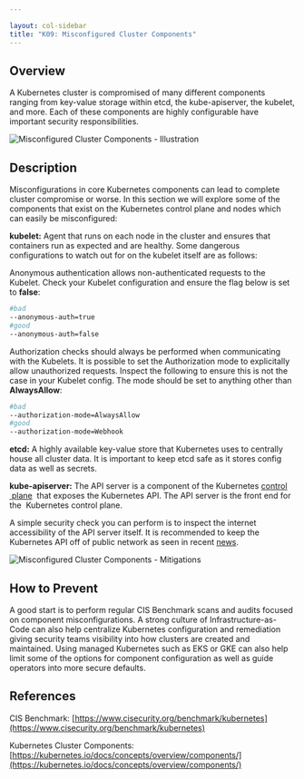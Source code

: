 ```yaml
---

layout: col-sidebar
title: "K09: Misconfigured Cluster Components"
---
```


## Overview

A Kubernetes cluster is compromised of many different components ranging from
key-value storage within etcd, the kube-apiserver, the kubelet, and more. Each
of these components are highly configurable have important security
responsibilities.

![Misconfigured Cluster Components -
Illustration](../../../assets/images/K09-2022.gif)

## Description

Misconfigurations in core Kubernetes components can lead to complete cluster
compromise or worse. In this section we will explore some of the components that
exist on the Kubernetes control plane and nodes which can easily be
misconfigured:

**kubelet:** Agent that runs on each node in the cluster and ensures that
containers run as expected and are healthy. Some dangerous configurations to
watch out for on the kubelet itself are as follows:

Anonymous authentication allows non-authenticated requests to the Kubelet. Check
your Kubelet configuration and ensure the flag below is set to **false**:

```bash
#bad
--anonymous-auth=true
#good
--anonymous-auth=false
```

Authorization checks should always be performed when communicating with the
Kubelets. It is possible to set the Authorization mode to explicitally allow
unauthorized requests. Inspect the following to ensure this is not the case in
your Kubelet config. The mode should be set to anything other than
**AlwaysAllow**:

```bash
#bad
--authorization-mode=AlwaysAllow
#good
--authorization-mode=Webhook
```

**etcd:** A highly available key-value store that Kubernetes uses to centrally
house all cluster data. It is important to keep etcd safe as it stores config
data as well as secrets.

**kube-apiserver:** The API server is a component of the Kubernetes [control
 plane](https://kubernetes.io/docs/reference/glossary/?all=true#term-control-plane)
 that exposes the Kubernetes API. The API server is the front end for the
 Kubernetes control plane.

A simple security check you can perform is to inspect the internet accessibility
of the API server itself. It is recommended to keep the Kubernetes API off of
public network as seen in recent
[news](https://www.bleepingcomputer.com/news/security/over-900-000-kubernetes-instances-found-exposed-online/).

![Misconfigured Cluster Components -
Mitigations](../../../assets/images/K09-2022-mitigation.gif)

## How to Prevent

A good start is to perform regular CIS Benchmark scans and audits focused on
component misconfigurations. A strong culture of Infrastructure-as-Code can also
help centralize Kubernetes configuration and remediation giving security teams
visibility into how clusters are created and maintained. Using managed
Kubernetes such as EKS or GKE can also help limit some of the options for
component configuration as well as guide operators into more secure defaults.

## References

CIS Benchmark:
[https://www.cisecurity.org/benchmark/kubernetes](https://www.cisecurity.org/benchmark/kubernetes)

Kubernetes Cluster Components:
[https://kubernetes.io/docs/concepts/overview/components/](https://kubernetes.io/docs/concepts/overview/components/)
